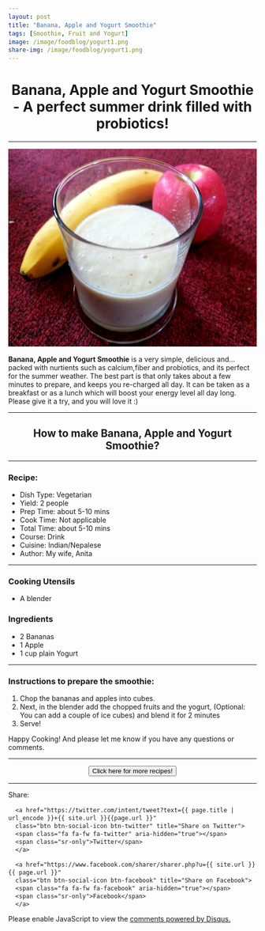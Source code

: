 ```yaml
---
layout: post
title: "Banana, Apple and Yogurt Smoothie"
tags: [Smoothie, Fruit and Yogurt]
image: /image/foodblog/yogurt1.png
share-img: /image/foodblog/yogurt1.png
---
```


<center><h1> Banana, Apple and Yogurt Smoothie - A perfect summer drink filled with probiotics! </h1> </center>
<hr>
<center> <img src="/image/foodblog/yogurt2.png" width="auto" height="400"></center>

__Banana, Apple and Yogurt Smoothie__  is a very simple, delicious and... packed with nurtients such as calcium,fiber and probiotics, and its perfect for the summer weather. The best part is that only takes about a few minutes to prepare, and keeps you re-charged all day. It can be taken as a breakfast or as a lunch which will boost your energy level all day long. Please give it a try, and you will love it :)
<hr>

<center><h2> How to make Banana, Apple and Yogurt Smoothie?</h2></center>
<hr>

<h3> Recipe: </h3>

<ul>
  <li> Dish Type: Vegetarian </li>
  <li> Yield: 2 people </li>
  <li> Prep Time: about 5-10 mins </li>
  <li> Cook Time: Not applicable </li>
  <li> Total Time:  about 5-10 mins </li>
  <li> Course:  Drink </li>
  <li> Cuisine: Indian/Nepalese  </li>
  <li> Author: My wife, Anita</li>
</ul>
<hr>

<h3> Cooking Utensils </h3>
<ul>
    <li> A blender </li>
</ul>
    
<h3> Ingredients</h3>

<ul>
    <li> 2 Bananas </li>
    <li> 1 Apple </li>
    <li> 1 cup plain Yogurt</li>
</ul>

<hr>

<h3> Instructions to prepare the smoothie:</h3>

<ol>
  <li> Chop the bananas and apples into cubes.</li>
  <li> Next, in the blender add the chopped fruits and the yogurt, (Optional: You can add a couple of ice cubes) and blend it for 2 minutes </li>
  <li> Serve! </li>
</ol>

<p> Happy Cooking! And please let me know if you have any questions or comments.</p>

<hr>
<center>
<form>
<input class="MyButton" type="button" value="Click here for more recipes!" onclick="window.location.href='https://avikarn.com/foodblog/'" />
</form>
</center>
<hr>


<!--- Sharing ----------------------------------->
<section id = "social-share-section">
  <span class="sr-only">Share: </span>

  
<!--- Share on Twitter -->
      <a href="https://twitter.com/intent/tweet?text={{ page.title | url_encode }}+{{ site.url }}{{page.url }}"
      class="btn btn-social-icon btn-twitter" title="Share on Twitter">
      <span class="fa fa-fw fa-twitter" aria-hidden="true"></span>
      <span class="sr-only">Twitter</span>
      </a>

<!--- Share on Facebook -->
      <a href="https://www.facebook.com/sharer/sharer.php?u={{ site.url }}{{ page.url }}"
      class="btn btn-social-icon btn-facebook" title="Share on Facebook">
      <span class="fa fa-fw fa-facebook" aria-hidden="true"></span>
      <span class="sr-only">Facebook</span>
      </a>
</section>

  
<div class="disqus-comments">
          
<div class="comments">
    <div id="disqus_thread"></div>
    <script type="text/javascript">
        var disqus_shortname = 'avikarn';
            var url_parts = window.location.href.split("?");
            url_parts = url_parts[0].split("#");
            disqus_url = url_parts[0];
            disqus_url = disqus_url.replace(/(\/)*$/, "/");
            disqus_url = disqus_url.replace(/https:\/\//, "http:\/\/");
            if (disqus_url.substr(-9) == "projects/") {
                disqus_url = disqus_url.substr(0, disqus_url.length - 1);
            }

        (function() {
            var dsq = document.createElement('script'); dsq.type = 'text/javascript'; dsq.async = true;
            dsq.src = '//' + disqus_shortname + '.disqus.com/embed.js';
            (document.getElementsByTagName('head')[0] || document.getElementsByTagName('body')[0]).appendChild(dsq);
        })();
  </script>
    <noscript>Please enable JavaScript to view the <a href="https://disqus.com/?ref_noscript">comments powered by Disqus.</a></noscript>
  </div>
</div>

<!-- Global site tag (gtag.js) - Google Analytics -->
<script async src="https://www.googletagmanager.com/gtag/js?id=UA-123359651-1"></script>
<script>
  window.dataLayer = window.dataLayer || [];
  function gtag(){dataLayer.push(arguments);}
  gtag('js', new Date());
  gtag('config', 'UA-123359651-1');
</script>

<script async src="//pagead2.googlesyndication.com/pagead/js/adsbygoogle.js"></script>
<script>
  (adsbygoogle = window.adsbygoogle || []).push({
    google_ad_client: "ca-pub-5126027065024936",
    enable_page_level_ads: true
  });
</script>

